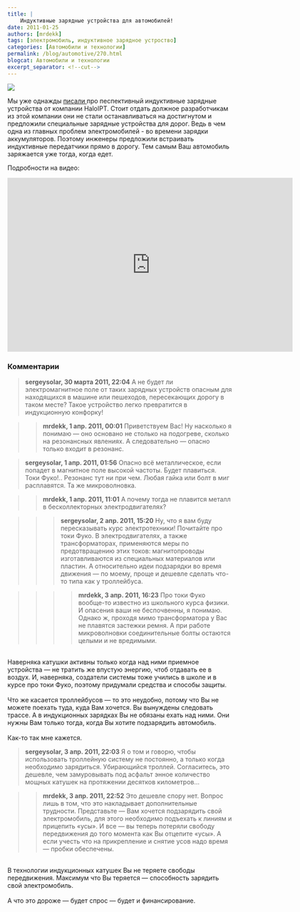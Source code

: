```yaml
---
title: |
    Индуктивные зарядные устройства для автомобилей!
date: 2011-01-25
authors: [mrdekk]
tags: [электромобиль, индуктивное зарядное устроство]
categories: [Автомобили и технологии]
permalink: /blog/automotive/270.html
blogcat: Автомобили и технологии
excerpt_separator: <!--cut-->
---
```



![](http://itw66.ru/uploads/images/00/00/01/2011/01/25/c5a603.jpg)


Мы уже однажды [писали ](http://itw66.ru/blog/automotive/163.html)про песпективный индуктивные зарядные устройства от компании HaloIPT. Стоит отдать должное разработчикам из этой компании они не стали останавливаться на достигнутом и предложили специальные зарядные устройства для дорог. Ведь в чем одна из главных проблем электромобилей - во времени зарядки аккумуляторов. Поэтому инженеры предложили встраивать индуктивные передатчики прямо в дорогу. Тем самым Ваш автомобиль заряжается уже тогда, когда едет.

Подробности на видео:

<object width="640" height="390"><param name="movie" value="http://www.youtube.com/v/RnePffoZs_k&hl=ru_RU&feature=player_embedded&version=3"></param><param name="allowFullScreen" value="true"></param><param name="allowScriptAccess" value="always"></param><embed src="http://www.youtube.com/v/RnePffoZs_k&hl=ru_RU&feature=player_embedded&version=3" type="application/x-shockwave-flash" allowfullscreen="true" allowScriptAccess="always" width="640" height="390"></embed></object>

### Комментарии

> **sergeysolar, 30 марта 2011, 22:04**
> А не будет ли электромагнитное поле от таких зарядных устройств опасным для находящихся в машине или пешеходов, пересекающих дорогу в таком месте? Такое устройство легко превратится в индукционную конфорку!

>> **mrdekk, 1 апр. 2011, 00:01**
>> Приветствуем Вас! Ну насколько я понимаю — оно основано не столько на подогреве, сколько на резонансных явлениях. А следовательно — опасно только входит в резонанс.

> **sergeysolar, 1 апр. 2011, 01:56**
> Опасно всё металлическое, если попадет в магнитное поле высокой частоты. Будет плавиться. Токи Фуко!.. Резонанс тут ни при чем. Любая гайка или болт в миг расплавятся. Та же микроволновка.

>> **mrdekk, 1 апр. 2011, 11:01**
>> А почему тогда не плавится металл в бесколлекторных электродвигателях?

>>> **sergeysolar, 2 апр. 2011, 15:20**
>>> Ну, что я вам буду пересказывать курс электротехники! Почитайте про токи Фуко. В электродвигателях, а также трансформаторах, применяются меры по предотвращению этих токов: магнитопроводы изготавливаются из специальных материалов или пластин. А относительно идеи подзарядки во время движения — по моему, проще и дешевле сделать что-то типа как у троллейбуса.

>>>> **mrdekk, 3 апр. 2011, 16:23**
>>>> Про токи Фуко вообще-то известно из школьного курса физики. И опасения ваши не беспочвенны, я понимаю. Однако ж, проходя мимо трансформатора у Вас не плавятся застежки ремня. А при работе микроволновки соединительные болты остаются целыми и не вредимыми. <br/>
<br/>
Наверняка катушки активны только когда над ними приемное устройства — не тратить же впустую энергию, чтоб отдавать ее в воздух. И, наверняка, создатели системы тоже учились в школе и в курсе про токи Фуко, поэтому придумали средства и способы защиты. <br/>
<br/>
Что же касается троллейбусов — то это неудобно, потому что Вы не можете поехать туда, куда Вам хочется. Вы вынуждены следовать трассе. А в индукционных зарядках Вы не обязаны ехать над ними. Они нужны Вам только тогда, когда Вы хотите подзарядить автомобиль.<br/>
<br/>
Как-то так мне кажется.

> **sergeysolar, 3 апр. 2011, 22:03**
> Я о том и говорю, чтобы использовать троллейную систему не постоянно, а только когда необходимо зарядиться. Убирающийся троллей. Согласитесь, это дешевле, чем замуровывать под асфальт энное количество мощных катушек на протяжении десятков километров…

>> **mrdekk, 3 апр. 2011, 22:52**
>> Это дешевле спору нет. Вопрос лишь в том, что это накладывает дополнительные трудности. Представьте — Вам хочется подзарядить свой электромобиль, для этого необходимо подъехать к линиям и прицепить «усы». И все — вы теперь потеряли свободу передвижения до того момента как Вы отцепите «усы». А если учесть что на прикрепление и снятие усов надо время — пробки обеспечены.<br/>
<br/>
В технологии индукционных катушек Вы не теряете свободы передвижения. Максимум что Вы теряется — способность зарядить свой электромобиль.<br/>
<br/>
А что это дороже — будет спрос — будет и финансирование.
